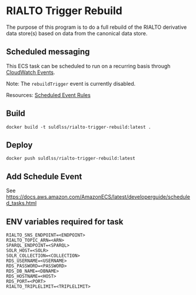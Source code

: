 # RIALTO Trigger Rebuild

The purpose of this program is to do a full rebuild of the RIALTO derivative data store(s) based on data from the canonical data store.

## Scheduled messaging

This ECS task can be scheduled to run on a recurring basis through [CloudWatch Events](https://docs.aws.amazon.com/AmazonCloudWatch/latest/events/WhatIsCloudWatchEvents.html).

Note: The `rebuildTrigger` event is currently disabled.

Resources: [Scheduled Event Rules](https://docs.aws.amazon.com/AmazonCloudWatch/latest/events/ScheduledEvents.html)

## Build

```
docker build -t suldlss/rialto-trigger-rebuild:latest .
```

## Deploy
```
docker push suldlss/rialto-trigger-rebuild:latest
```

## Add Schedule Event

See https://docs.aws.amazon.com/AmazonECS/latest/developerguide/scheduled_tasks.html

## ENV variables required for task

```
RIALTO_SNS_ENDPOINT=<ENDPOINT>
RIALTO_TOPIC_ARN=<ARN>
SPARQL_ENDPOINT=<SPARQL>
SOLR_HOST=<SOLR>
SOLR_COLLECTION=<COLLECTION>
RDS_USERNAME=<USERNAME>
RDS_PASSWORD=<PASSWORD>
RDS_DB_NAME=<DBNAME>
RDS_HOSTNAME=<HOST>
RDS_PORT=<PORT>
RIALTO_TRIPLELIMIT=<TRIPLELIMIT>
```
